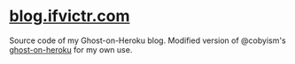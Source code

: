 # [blog.ifvictr.com](https://blog.ifvictr.com)
Source code of my Ghost-on-Heroku blog. Modified version of @cobyism's [ghost-on-heroku](https://github.com/cobyism/ghost-on-heroku)
for my own use.